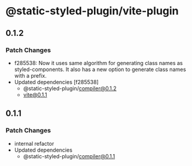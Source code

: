 # @static-styled-plugin/vite-plugin

## 0.1.2

### Patch Changes

- f285538: Now it uses same algorithm for generating class names as styled-components.
  It also has a new option to generate class names with a prefix.
- Updated dependencies [f285538]
  - @static-styled-plugin/compiler@0.1.2
  - vite@0.1.1

## 0.1.1

### Patch Changes

- internal refactor
- Updated dependencies
  - @static-styled-plugin/compiler@0.1.1
